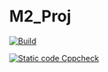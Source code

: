 # M2_Proj

[![Build](https://github.com/VIJAYAVARSHINI/M2_Proj/actions/workflows/compile.yml/badge.svg)](https://github.com/VIJAYAVARSHINI/M2_Proj/actions/workflows/compile.yml)

[![Static code Cppcheck](https://github.com/VIJAYAVARSHINI/M2_Proj/actions/workflows/cppcheck.yml/badge.svg)](https://github.com/VIJAYAVARSHINI/M2_Proj/actions/workflows/cppcheck.yml)
